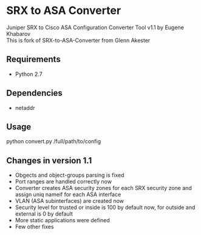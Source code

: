 # SRX to ASA Converter

Juniper SRX to Cisco ASA Configuration Converter Tool v1.1 by Eugene Khabarov<br>
This is fork of SRX-to-ASA-Converter from Glenn Akester

## Requirements

 * Python 2.7

## Dependencies

 * netaddr

## Usage

python convert.py /full/path/to/config

## Changes in version 1.1

- Obgects and object-groups parsing is fixed
- Port ranges are handled correctly now
- Converter creates ASA security zones for each SRX security zone and assign uniq nameif for each ASA interface
- VLAN (ASA subinterfaces) are created now
- Security level for trusted or inside is 100 by default now, for outside and external is 0 by default
- More static applications were defined
- Few other fixes 
